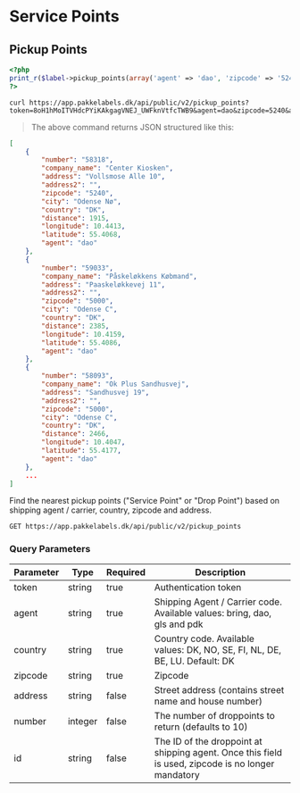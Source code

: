 # Service Points

## Pickup Points
```php
<?php
print_r($label->pickup_points(array('agent' => 'dao', 'zipcode' => '5240', 'address' => 'Strandvejen 6')));
?>
```

```shell
curl https://app.pakkelabels.dk/api/public/v2/pickup_points?token=8oH1hMoITVHdcPYiKAkgagVNEJ_UWFknVtfcTWB9&agent=dao&zipcode=5240&address=Strandvejen%206
```

> The above command returns JSON structured like this:

```json
[
    {
        "number": "58318",
        "company_name": "Center Kiosken",
        "address": "Vollsmose Alle 10",
        "address2": "",
        "zipcode": "5240",
        "city": "Odense Nø",
        "country": "DK",
        "distance": 1915,
        "longitude": 10.4413,
        "latitude": 55.4068,
        "agent": "dao"
    },
    {
        "number": "59033",
        "company_name": "Påskeløkkens Købmand",
        "address": "Paaskeløkkevej 11",
        "address2": "",
        "zipcode": "5000",
        "city": "Odense C",
        "country": "DK",
        "distance": 2385,
        "longitude": 10.4159,
        "latitude": 55.4086,
        "agent": "dao"
    },
    {
        "number": "58093",
        "company_name": "Ok Plus Sandhusvej",
        "address": "Sandhusvej 19",
        "address2": "",
        "zipcode": "5000",
        "city": "Odense C",
        "country": "DK",
        "distance": 2466,
        "longitude": 10.4047,
        "latitude": 55.4177,
        "agent": "dao"
    },
    ...
]
```

Find the nearest pickup points ("Service Point" or "Drop Point") based on shipping agent / carrier, country, zipcode and address.

`GET https://app.pakkelabels.dk/api/public/v2/pickup_points`

### Query Parameters

Parameter | Type        | Required | Description
--------- | ----------- | ----------- | -----------
token| string | true | Authentication token
agent| string | true | Shipping Agent / Carrier code. Available values: bring, dao, gls and pdk
country | string | true | Country code. Available values: DK, NO, SE, FI, NL, DE, BE, LU. Default: DK
zipcode | string | true | Zipcode
address | string | false | Street address (contains street name and house number)
number| integer | false | The number of droppoints to return (defaults to 10)
id| string | false | The ID of the droppoint at shipping agent. Once this field is used, zipcode is no longer mandatory